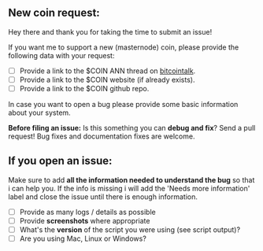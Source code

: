 New coin request:
------------------------------------------------------------------

Hey there and thank you for taking the time to submit an issue!

If you want me to support a new (masternode) coin, please provide the following data with your request:
- [ ] Provide a link to the $COIN ANN thread on [bitcointalk](https://bitcointalk.org/).
- [ ] Provide a link to the $COIN website (if already exists).
- [ ] Provide a link to the $COIN github repo.

In case you want to open a bug please provide some basic information about your system.

**Before filing an issue:** Is this something you can **debug and fix**? Send a pull request! Bug fixes and documentation fixes are welcome.

If you open an issue:
------------------------------------------------------------------

Make sure to add **all the information needed to understand the bug** so that i can help you. If the info is missing i will  add the 'Needs more information' label and close the issue until there is enough information.

- [ ] Provide as many logs / details as possible
- [ ] Provide **screenshots** where appropriate
- [ ] What's the **version** of the script you were using (see script output)?
- [ ] Are you using Mac, Linux or Windows?
